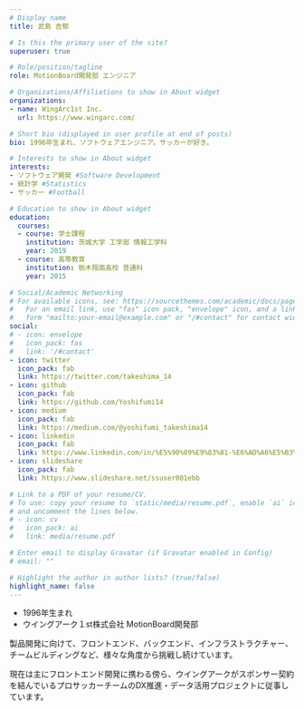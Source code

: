 ```yaml
---
# Display name
title: 武島 吉郁

# Is this the primary user of the site?
superuser: true

# Role/position/tagline
role: MotionBoard開発部 エンジニア

# Organizations/Affiliations to show in About widget
organizations:
- name: WingArc1st Inc.
  url: https://www.wingarc.com/

# Short bio (displayed in user profile at end of posts)
bio: 1996年生まれ、ソフトウェアエンジニア。サッカーが好き。

# Interests to show in About widget
interests:
- ソフトウェア開発 #Software Development
- 統計学 #Statistics
- サッカー #Football

# Education to show in About widget
education:
  courses:
  - course: 学士課程
    institution: 茨城大学 工学部 情報工学科
    year: 2019
  - course: 高等教育
    institution: 栃木翔南高校 普通科
    year: 2015

# Social/Academic Networking
# For available icons, see: https://sourcethemes.com/academic/docs/page-builder/#icons
#   For an email link, use "fas" icon pack, "envelope" icon, and a link in the
#   form "mailto:your-email@example.com" or "/#contact" for contact widget.
social:
# - icon: envelope
#   icon_pack: fas
#   link: '/#contact'
- icon: twitter
  icon_pack: fab
  link: https://twitter.com/takeshima_14
- icon: github
  icon_pack: fab
  link: https://github.com/Yoshifumi14
- icon: medium
  icon_pack: fab
  link: https://medium.com/@yoshifumi_takeshima14
- icon: linkedin
  icon_pack: fab
  link: https://www.linkedin.com/in/%E5%90%89%E9%83%81-%E6%AD%A6%E5%B3%B6-781186197/
- icon: slideshare
  icon_pack: fab
  link: https://www.slideshare.net/ssuser001ebb

# Link to a PDF of your resume/CV.
# To use: copy your resume to `static/media/resume.pdf`, enable `ai` icons in `params.toml`, 
# and uncomment the lines below.
# - icon: cv
#   icon_pack: ai
#   link: media/resume.pdf

# Enter email to display Gravatar (if Gravatar enabled in Config)
# email: ""

# Highlight the author in author lists? (true/false)
highlight_name: false
---
```


- 1996年生まれ
- ウイングアーク１st株式会社 MotionBoard開発部

製品開発に向けて、フロントエンド、バックエンド、インフラストラクチャー、チームビルディングなど、様々な角度から挑戦し続けています。

現在は主にフロントエンド開発に携わる傍ら、ウイングアークがスポンサー契約を結んでいるプロサッカーチームのDX推進・データ活用プロジェクトに従事しています。


<!-- {{< icon name="download" pack="fas" >}} Download my {{< staticref "media/demo_resume.pdf" "newtab" >}}resumé{{< /staticref >}}. -->
